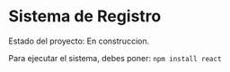 <h1> Sistema de Registro</h1>

Estado del proyecto:  En construccion.

Para ejecutar el sistema, debes poner:
```npm install react```
